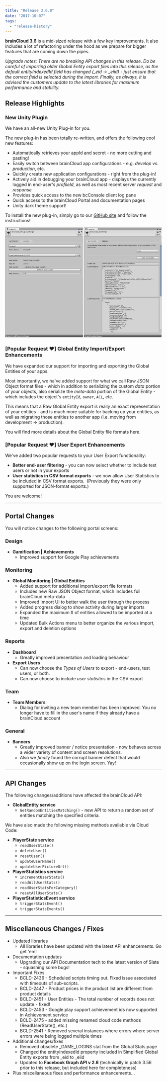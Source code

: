 ```yaml
---
title: "Release 3.6.0"
date: "2017-10-07"
tags: 
  - "release-history"
---
```


**brainCloud 3.6** is a mid-sized release with a few key improvements. It also includes a lot of refactoring under the hood as we prepare for bigger features that are coming down the pipes.

_Upgrade notes: There are no breaking API changes in this release. Do be careful of importing older Global Entity export files into this release, as the default entityIndexedId field has changed (\_eid -> \_eiid) - just ensure that the correct field is selected during the import. Finally, as always, it is advised the customers update to the latest libraries for maximum performance and stability._

## Release Highlights

### New Unity Plugin

We have an all-new Unity Plug-in for you.

The new plug-in has been totally re-written, and offers the following cool new features:

- Automatically retrieves your appId and secret - no more cutting and pasting!
- Easily switch between brainCloud app configurations - e.g. _develop_ vs. _production_, etc.
- Quickly create new application configurations - right from the plug-in!
- Actively aid in debugging your brainCloud app - displays the currently logged in end-user's _profileId_, as well as most recent server _request_ and _response_
- Provides quick access to the new bcConsole client log pane
- Quick access to the brainCloud Portal and documentation pages
- Unity dark theme support!

To install the new plug-in, simply go to our [GitHub site](https://github.com/getbraincloud/Unity-Csharp) and follow the instructions!

[![](images/unity_plugin_1-2.png)](/apidocs/wp-content/uploads/2017/10/unity_plugin_1-2.png)

### \[Popular Request ❤️\] Global Entity Import/Export Enhancements

We have expanded our support for importing and exporting the Global Entities of your apps.

Most importantly, we ha've added support for what we call Raw JSON Object format files - which in addition to serializing the custom _data_ portion of your objects, also serialize the _meta-data_ portion of the Global Entity - which includes the object's `entityId`, `owner`, `ACL`, etc.

This means that a Raw Global Entity export is really an exact representation of your entities - and is much more suitable for backing up your entities, as well as migrating those entities to another app (i.e. moving from development → production).

You will find more details about the Global Entity file formats here.

### \[Popular Request ❤️\] User Export Enhancements

We've added two popular requests to your User Export functionality:

- **Better end-user filtering** - you can now select whether to include test users or not in your exports
- **User statistics in CSV format exports** - we now allow User Statistics to be included in CSV format exports.  (Previously they were only supported for JSON-format exports.)

You are welcome!

* * *

## Portal Changes

You will notice changes to the following portal screens:

### Design

- **Gamification | Achievements**
    - Improved support for Google Play achievements

### Monitoring

- **Global Monitoring | Global Entities**
    - Added support for additional import/export file formats
    - Includes new Raw JSON Object format, which includes full brainCloud meta-data
    - Improved Import UI to better walk the user through the process
    - Added progress dialog to show activity during larger imports
    - Expanded the maximum # of entities allowed to be imported at a time
    - Updated Bulk Actions menu to better organize the various import, export and deletion options

### Reports

- **Dashboard**
    - Greatly improved presentation and loading behaviour
- **Export Users**
    - Can now choose the _Types of Users_ to export - end-users, test users, or both.
    - Can now choose to include _user statistics_ in the CSV export

### Team

- **Team Members** 
    - Dialog for inviting a new team member has been improved. You no longer have to fill in the user's name if they already have a brainCloud account

### General

- **Banners**
    - Greatly improved banner / notice presentation - now behaves across a wider variety of content and screen resolutions.
    - Also we _finally_ found the corrupt banner defect that would occasionally show up on the login screen. Yay!

* * *

## API Changes

The following changes/additions have affected the brainCloud API:

- **GlobalEntity service**
    - `GetRandomEntitiesMatching()` - new API to return a random set of entities matching the specified criteria.

We have also made the following missing methods available via Cloud Code:

- **PlayerState service**
    - `readUserState()`
    - `deleteUser()`
    - `resetUser()`
    - `updateUserName()`
    - `updateUserPictureUrl()`
- **PlayerStatistics service**
    - `incrementUserStats()`
    - `readAllUserStats()`
    - `readUserStatsForCategory()`
    - `resetAllUserStats()`
- **PlayerStatisticsEvent service**
    - `triggerStatsEvent()`
    - `triggerStatsEvents()`

* * *

## Miscellaneous Changes / Fixes

- Updated libraries
    - All libraries have been updated with the latest API enhancements. Go get 'em!
- Documentation updates
    - Upgrading our API Documentation tech to the latest version of Slate - squashing some bugs!
- Important Fixes
    - BCLD-2436 - Scheduled scripts timing out. Fixed issue associated with timeouts of sub-scripts.
    - BCLD-2447 - Product prices in the product list are different from product details
    - BCLD-2451 - User Entities - The total number of records does not update - fixed!
    - BCLD-2453 - Google play support achievement ids now supported in Achievement service
    - BCLD-2475 - added missing renamed cloud code methods (ReadUserState(), etc.)
    - BCLD-2541 - Removed several instances where errors where server errors were being logged multiple times
- Additional changes/fixes
    - Removed obsolete \_GAME\_LOGINS stat from the Global Stats page
    - Changed the entityIndexedId property included in Simplified Global Entity exports from \_eid to \_eiid
    - Updated to **Facebook Graph API v 2.6** (technically in patch 3.56 prior to this release, but included here for completeness)
- Plus miscellaneous fixes and performance enhancements...
